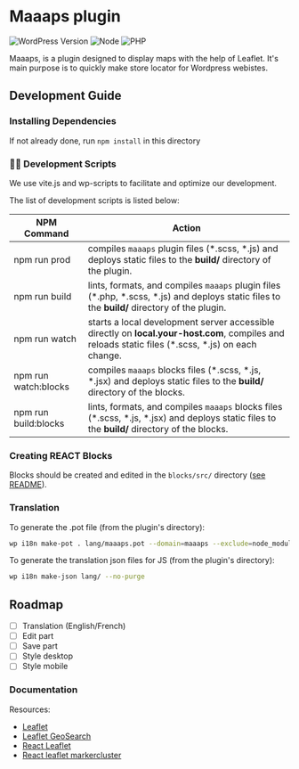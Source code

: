# Maaaps plugin

![WordPress Version](https://img.shields.io/badge/wordpress-%3E%3D%206.2-blue)
![Node](https://img.shields.io/badge/node-%3E%3D%2018-brightgreen)
![PHP](https://img.shields.io/badge/php-%5E8.0-blue)

Maaaps, is a plugin designed to display maps with the help of Leaflet. 
It's main purpose is to quickly make store locator for Wordpress webistes.

## Development Guide

### Installing Dependencies

If not already done, run `npm install` in this directory

### 🧙‍♂️ Development Scripts

We use vite.js and wp-scripts to facilitate and optimize our development.

The list of development scripts is listed below:

| NPM Command                | Action                                                                                                                                               |
| -------------------------- | ---------------------------------------------------------------------------------------------------------------------------------------------------- |
| npm run prod               | compiles `maaaps` plugin files (\*.scss, \*.js) and deploys static files to the **build/** directory of the plugin.                                  |
| npm run build              | lints, formats, and compiles `maaaps` plugin files (\*.php, \*.scss, \*.js) and deploys static files to the **build/** directory of the plugin.      |
| npm run watch              | starts a local development server accessible directly on **local.your-host.com**, compiles and reloads static files (\*.scss, \*.js) on each change. |
| npm run watch:blocks               | compiles `maaaps` blocks files (\*.scss, \*.js, \*.jsx) and deploys static files to the **build/** directory of the blocks.                                  |
| npm run build:blocks              | lints, formats, and compiles `maaaps` blocks files (\*.scss, \*.js, \*.jsx) and deploys static files to the **build/** directory of the blocks.      |

### Creating REACT Blocks

Blocks should be created and edited in the `blocks/src/` directory ([see README](./blocks/src/README.md)).


### Translation

To generate the .pot file (from the plugin's directory):

```bash
wp i18n make-pot . lang/maaaps.pot --domain=maaaps --exclude=node_modules,vendor,lang --include=*.php,build
```

To generate the translation json files for JS (from the plugin's directory):

```bash
wp i18n make-json lang/ --no-purge
```

## Roadmap

- [ ] Translation (English/French)
- [ ] Edit part
- [ ] Save part
- [ ] Style desktop
- [ ] Style mobile

### Documentation

Resources:

- [Leaflet](https://leafletjs.com/)
- [Leaflet GeoSearch](https://smeijer.github.io/leaflet-geosearch/)
- [React Leaflet](https://react-leaflet.js.org/)
- [React leaflet markercluster](https://www.npmjs.com/package/@changey/react-leaflet-markercluster)

